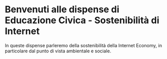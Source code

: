 # Benvenuti alle dispense di Educazione Civica - Sostenibilità di Internet

In queste dispense parleremo della sostenibilità della Internet Economy, in particolare dal punto di vista ambientale e sociale.
